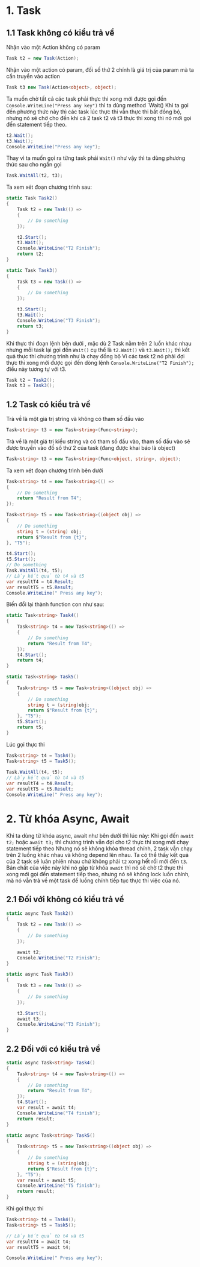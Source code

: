 ﻿# 1. Task
## 1.1 Task không có kiểu trả về
Nhận vào một Action không có param
```c#
Task t2 = new Task(Action);
```
Nhận vào một action có param, đối số thứ 2 chính là giá trị của param mà ta cần truyền vào action
```c#
Task t3 new Task(Action<object>, object);
```
Ta muốn chờ tất cả các task phải thực thi xong mới được gọi đến `Console.WriteLine("Press any key")` thì ta dùng method `Wait()
Khi ta gọi đến phương thức này thì các task lúc thực thi vẫn thực thi bất đồng bộ, nhưng nó sẽ chờ cho đến khi cả 2 task t2 và t3 thực thi xong
thì nó mới gọi đến statement tiếp theo.
```c#
t2.Wait();
t3.Wait();
Console.WriteLine("Press any key");
```

Thay vì ta muốn gọi ra từng task phải `Wait()` như vậy thì ta dùng phương thức sau cho ngắn gọi
```c#
Task.WaitAll(t2, t3);
```

Ta xem xét đoạn chương trình sau:
```c#
static Task Task2()
{
    Task t2 = new Task(() =>
    {
        // Do something
    });

    t2.Start();
    t3.Wait();
    Console.WriteLine("T2 Finish");
    return t2;
}

static Task Task3()
{
    Task t3 = new Task(() =>
    {
        // Do something
    });

    t3.Start();
    t3.Wait();
    Console.WriteLine("T3 Finish");
    return t3;
}
```

Khi thực thi đoạn lệnh bên dưới , mặc dù 2 Task nằm trên 2 luồn khác nhau nhưng mỗi task lại gọi đến `Wait()` cụ thể là `t2.Wait()` và `t3.Wait();` thì kết quả thực thi chương trình như là chạy đồng bộ
Vì các task t2 nó phải đợi thực thi xong mới được gọi đến dòng lệnh `Console.WriteLine("T2 Finish");` điều này tương tự với t3.
```c#
Task t2 = Task2();
Task t3 = Task3();
```

## 1.2 Task có kiểu trả về
Trả về là một giá trị string và không có tham số đầu vào
```c#
Task<string> t3 = new Task<string>(Func<string>);
```
Trả về là một giá trị kiểu string và có tham số đầu vào, tham số đầu vào sẽ được truyền vào đố số thứ 2 của task (đang được khai báo là object)
```c#
Task<string> t3 = new Task<string>(Func<object, string>, object);
```
Ta xem xét đoạn chương trình bên dưới
```c#
Task<string> t4 = new Task<string>(() =>
{
    // Do something
    return "Result from T4";
});

Task<string> t5 = new Task<string>((object obj) =>
{
    // Do something
    string t = (string) obj;
    return $"Result from {t}";
}, "T5");

t4.Start();
t5.Start();
// Do something
Task.WaitAll(t4, t5);
// Lấy kết quả từ t4 và t5
var resultT4 = t4.Result;
var resultT5 = t5.Result;
Console.WriteLine(" Press any key");
```
Biến đổi lại thành function con như sau:
```c#
static Task<string> Task4()
{
    Task<string> t4 = new Task<string>(() =>
    {
        // Do something
        return "Result from T4";
    });
    t4.Start();
    return t4;
}

static Task<string> Task5()
{
    Task<string> t5 = new Task<string>((object obj) =>
    {
        // Do something
        string t = (string)obj;
        return $"Result from {t}";
    }, "T5");
    t5.Start();
    return t5;
}
```
Lúc gọi thực thi
```c#
Task<string> t4 = Task4();
Task<string> t5 = Task5();
            
Task.WaitAll(t4, t5);
// Lấy kết quả từ t4 và t5
var resultT4 = t4.Result;
var resultT5 = t5.Result;
Console.WriteLine(" Press any key");
```

# 2. Từ khóa Async, Await

Khi ta dùng từ khóa async, await như bên dưới thì lúc này:
Khi gọi đến `await t2;` hoặc `await t3;` thì chương trình vẫn đợi cho t2 thực thi xong mới chạy statement tiếp theo
Nhưng nó sẽ không khóa thread chính, 2 task vẫn chạy trên 2 luồng khác nhau và không depend lên nhau.
Ta có thể thấy kết quả của 2 task sẽ luân phiên nhau chứ không phải `t2` xong hết rồi mới đến `t3`.
Bản chất của việc này khi nó gặp từ khóa `await` thì nó sẽ chờ t2 thực thi xong mới gọi đến statement tiếp theo, nhưng nó sẽ không lock luồn chính, mà nó vẫn trả về một task để luồng chính tiếp tục thực thi việc của nó.
## 2.1 Đối với không có kiểu trả về
```c#
static async Task Task2()
{
    Task t2 = new Task(() =>
    {
        // Do something
    });

    await t2;
    Console.WriteLine("T2 Finish");
}

static async Task Task3()
{
    Task t3 = new Task(() =>
    {
        // Do something
    });

    t3.Start();
    await t3;
    Console.WriteLine("T3 Finish");
}
```

## 2.2 Đối với có kiểu trả về
```c#
static async Task<string> Task4()
{
    Task<string> t4 = new Task<string>(() =>
    {
        // Do something
        return "Result from T4";
    });
    t4.Start();
    var result = await t4;
    Console.WriteLine("T4 finish");
    return result;
}

static async Task<string> Task5()
{
    Task<string> t5 = new Task<string>((object obj) =>
    {
        // Do something
        string t = (string)obj;
        return $"Result from {t}";
    }, "T5");
    var result = await t5;
    Console.WriteLine("T5 finish");
    return result;
}
```
Khi gọi thực thi
```c#
Task<string> t4 = Task4();
Task<string> t5 = Task5();

// Lấy kết quả từ t4 và t5
var resultT4 = await t4;
var resultT5 = await t4;

Console.WriteLine(" Press any key");
```
